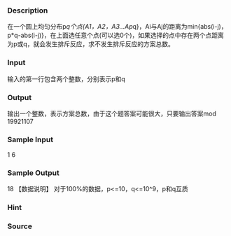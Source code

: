 
### Description
在一个圆上均匀分布p*q个点{A1，A2，A3…Ap*q}，Ai与Aj的距离为min{abs(i-j)，p*q-abs(i-j)}，在上面选任意个点(可以选0个)，如果选择的点中存在两个点距离为p或q，就会发生排斥反应，求不发生排斥反应的方案总数。
### Input
输入的第一行包含两个整数，分别表示p和q
### Output
输出一个整数，表示方案总数，由于这个题答案可能很大，只要输出答案mod 19921107
### Sample Input
1 6

### Sample Output
18
【数据说明】
对于100%的数据，p<=10，q<=10^9，p和q互质

### Hint

### Source
